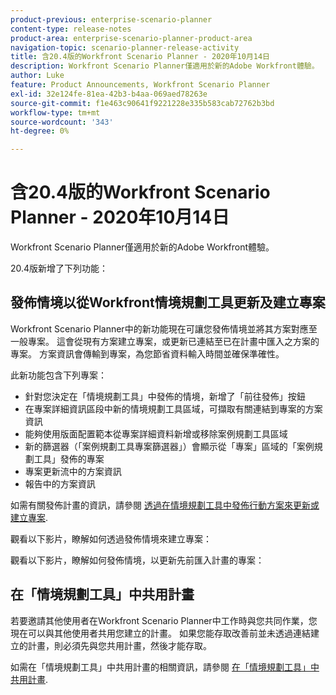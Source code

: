 ```yaml
---
product-previous: enterprise-scenario-planner
content-type: release-notes
product-area: enterprise-scenario-planner-product-area
navigation-topic: scenario-planner-release-activity
title: 含20.4版的Workfront Scenario Planner - 2020年10月14日
description: Workfront Scenario Planner僅適用於新的Adobe Workfront體驗。
author: Luke
feature: Product Announcements, Workfront Scenario Planner
exl-id: 32e124fe-81ea-42b3-b4aa-069aed78263e
source-git-commit: f1e463c90641f9221228e335b583cab72762b3bd
workflow-type: tm+mt
source-wordcount: '343'
ht-degree: 0%

---
```


# 含20.4版的Workfront Scenario Planner - 2020年10月14日

Workfront Scenario Planner僅適用於新的Adobe Workfront體驗。

20.4版新增了下列功能：

## 發佈情境以從Workfront情境規劃工具更新及建立專案

Workfront Scenario Planner中的新功能現在可讓您發佈情境並將其方案對應至一般專案。 這會從現有方案建立專案，或更新已連結至已在計畫中匯入之方案的專案。 方案資訊會傳輸到專案，為您節省資料輸入時間並確保準確性。

此新功能包含下列專案：

* 針對您決定在「情境規劃工具」中發佈的情境，新增了「前往發佈」按鈕
* 在專案詳細資訊區段中新的情境規劃工具區域，可擷取有關連結到專案的方案資訊
* 能夠使用版面配置範本從專案詳細資料新增或移除案例規劃工具區域
* 新的篩選器（「案例規劃工具專案篩選器」）會顯示從「專案」區域的「案例規劃工具」發佈的專案
* 專案更新流中的方案資訊
* 報告中的方案資訊

如需有關發佈計畫的資訊，請參閱 [透過在情境規劃工具中發佈行動方案來更新或建立專案](../../../scenario-planner/publish-scenarios-update-projects.md).

觀看以下影片，瞭解如何透過發佈情境來建立專案：

觀看以下影片，瞭解如何發佈情境，以更新先前匯入計畫的專案：

## 在「情境規劃工具」中共用計畫

若要邀請其他使用者在Workfront Scenario Planner中工作時與您共同作業，您現在可以與其他使用者共用您建立的計畫。 如果您能存取改善前並未透過連結建立的計畫，則必須先與您共用計畫，然後才能存取。

如需在「情境規劃工具」中共用計畫的相關資訊，請參閱 [在「情境規劃工具」中共用計畫](../../../scenario-planner/share-a-plan.md).

